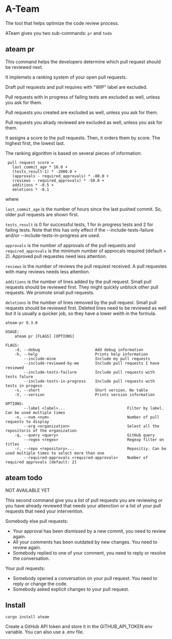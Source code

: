 # A-Team

The tool that helps optimize the code review process.

ATeam gives you two sub-commands: `pr` and `todo`

## ateam pr

This command helps the developers determine which pull request should be reviewed next.

It implemets a ranking system of your open pull requests.

Draft pull requiests and pull requires with "WIP" label are excluded.

Pull requests with in progress of failing tests are excluded as well, unless you ask for them.

Pull requests you created are excluded as well, unless you ask for them.

Pull requests you alrady reviewed are excluded as well, unless you ask for them.

It assigns a score to the pull requests. Then, it orders them by score. The highest first, the lowest last.

The ranking algorithm is based on several pieces of information:

```
 pull request score = 
   last_commit_age * 10.0 +
   (tests_result-1) * -2000.0 +
   (approvals - required_approvals) * -80.0 +
   (reviews - required_approvals) * -50.0 +
   additions * -0.5 +
   deletions * -0.1
```

where

`last_commit_age` is the number of hours since the last pushed commit. So, older pull requests are shown first.

`tests_result` is 0 for successful tests, 1 for in progress tests and 2 for failing tests. Note that this has only effect if 
the --include-tests-failure and/or --include-tests-in-progress are used.

`approvals` is the number of approvals of the pull requests and `required_approvals` is the minimum number of approcals required (default = 2).
Approved pull requestes need less attention.

`reviews` is the number of reviews the pull requiest received. A pull requestes with many reviews needs less attention.

`additions` is the number of lines added by the pull request. Small pull requests should be reviewed first.
They might quickly unblock other pull requests. We promote small pull requests.

`deletions` is the number of lines removed by the pull request. Small pull requests should be reviewed first.
Deleted lines need to be reviewed as well but it is usually a quicker job, so they have a lower weith in the formula.

```
ateam-pr 0.3.0

USAGE:
    ateam pr [FLAGS] [OPTIONS]

FLAGS:
    -d, --debug                        Add debug information
    -h, --help                         Prints help information
        --include-mine                 Include my pull requests
        --include-reviewed-by-me       Include pull requests I have reviewed
        --include-tests-failure        Include pull requests with tests falure
        --include-tests-in-progress    Include pull requests with tests in progess
    -s, --short                        Short version. No table
    -V, --version                      Prints version information

OPTIONS:
        --label <label>...                           Filter by label. Can be used multiple times
    -n, --num <num>                                  Number of pull requests to display
        --org <organization>                         Selest all the repositoris of the organization
    -q, --query <query>                              GitHub query
        --regex <regex>                              Regexp filter on titles
    -r, --repo <repository>...                       Repositiy. Can be used multiple times to select more than one
        --required-approvals <required-approvals>    Number of required approvals [default: 2]
```

## ateam todo

NOT AVAILABLE YET

This second command give you a list of pull requests you are reviewing or you have already reviewed 
that needs your attenction or a list of your pull requests that need your intervention.

Somebody else pull requests:
  - Your approval has been dismissed by a new commit, you need to review again.
  - All your comments has been outdated by new changes. You need to review again.
  - Somebody replied to one of your comment, you need to reply or resolve the conversation.

Your pull requests:
  - Somebody opened a conversation on your pull request. You need to reply or change the code.
  - Somebody asked explicit changes to your pull request.

## Install

`cargo install ateam`

Create a GitHub API token and store it in the GITHUB_API_TOKEN env variable. You can also use a .env file.


